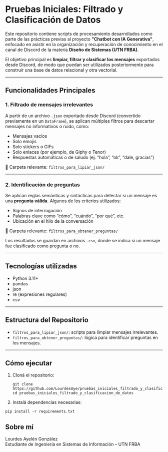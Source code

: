 # Pruebas Iniciales: Filtrado y Clasificación de Datos

Este repositorio contiene scripts de procesamiento desarrollados como parte de las prácticas previas al proyecto **"Chatbot con IA Generativa"**, enfocado en asistir en la organización y recuperación de conocimiento en el canal de Discord de la materia **Diseño de Sistemas (UTN FRBA)**.

El objetivo principal es **limpiar, filtrar y clasificar los mensajes** exportados desde Discord, de modo que puedan ser utilizados posteriormente para construir una base de datos relacional y otra vectorial.

---

## Funcionalidades Principales

### 1. Filtrado de mensajes irrelevantes

A partir de un archivo `.json` exportado desde Discord (convertido previamente en un `DataFrame`), se aplican múltiples filtros para descartar mensajes no informativos o ruido, como:

- Mensajes vacíos
- Solo emojis
- Solo stickers o GIFs
- Solo enlaces (por ejemplo, de Giphy o Tenor)
- Respuestas automáticas o de saludo (ej. “hola”, “ok”, “dale, gracias”)

📂 Carpeta relevante: `filtros_para_lipiar_json/`

---

### 2. Identificación de preguntas

Se aplican reglas semánticas y sintácticas para detectar si un mensaje es una **pregunta válida**. Algunos de los criterios utilizados:

- Signos de interrogación
- Palabras clave como “cómo”, “cuándo”, “por qué”, etc.
- Ubicación en el hilo de la conversación

📂 Carpeta relevante: `filtros_para_obtener_preguntas/`

Los resultados se guardan en archivos `.csv`, donde se indica si un mensaje fue clasificado como pregunta o no.

---

## Tecnologías utilizadas

- Python 3.11+
- pandas
- json
- re (expresiones regulares)
- csv

---

## Estructura del Repositorio

- `filtros_para_lipiar_json/`: scripts para limpiar mensajes irrelevantes.
- `filtros_para_obtener_preguntas/`: lógica para identificar preguntas en los mensajes.
---

## Cómo ejecutar

1. Cloná el repositorio:
   ```
   git clone https://github.com/LourdesAye/pruebas_iniciales_filtrado_y_clasificacion_de_datos.git
   cd pruebas_iniciales_filtrado_y_clasificacion_de_datos
   ```
2. Instalá dependencias necesarias:
```
pip install -r requirements.txt
```

## Sobre mí
Lourdes Ayelén González  
Estudiante de Ingeniería en Sistemas de Información – UTN FRBA
   

